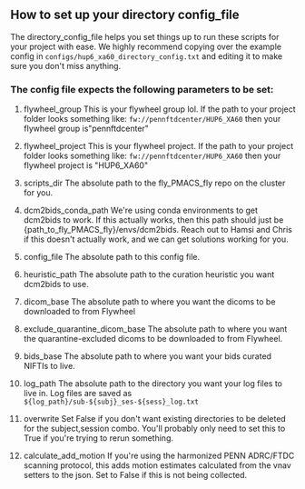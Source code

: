 ## How to set up your directory config_file

The directory_config_file helps you set things up to run these scripts for your project with ease. We highly recommend copying over the example config in `configs/hup6_xa60_directory_config.txt` and editing it to make sure you don't miss anything. 


### The config file expects the following parameters to be set:
1. flywheel_group 
This is your flywheel group lol. If the path to your project folder looks something like:  `fw://pennftdcenter/HUP6_XA60` then your flywheel group is"pennftdcenter"


2. flywheel_project
This is your flywheel project. If the path to your project folder looks something like: `fw://pennftdcenter/HUP6_XA60` then your flywheel project is "HUP6_XA60"


3. scripts_dir
The absolute path to the fly_PMACS_fly repo on the cluster for you.


4. dcm2bids_conda_path
We're using conda environments to get dcm2bids to work. If this actually works, then this path should just be {path_to_fly_PMACS_fly}/envs/dcm2bids. Reach out to Hamsi and Chris if this doesn't actually work, and we can get solutions working for you.


5. config_file
The absolute path to this config file.


6. heuristic_path
The absolute path to the curation heuristic you want dcm2bids to use.


7. dicom_base
The absolute path to where you want the dicoms to be downloaded to from Flywheel


8. exclude_quarantine_dicom_base
The absolute path to where you want the quarantine-excluded dicoms to be downloaded to from Flywheel.


9. bids_base
The absolute path to where you want your bids curated NIFTIs to live.


10. log_path
The absolute path to the directory you want your log files to live in. Log files are saved as `${log_path}/sub-${subj}_ses-${sess}_log.txt`


11. overwrite
Set False if you don't want existing directories to be deleted for the subject,session combo. You'll probably only need to set this to True if you're trying to rerun something.


12. calculate_add_motion
If you're using the harmonized PENN ADRC/FTDC scanning protocol, this adds motion estimates calculated from the vnav setters to the json. Set to False if this is not being collected. 
